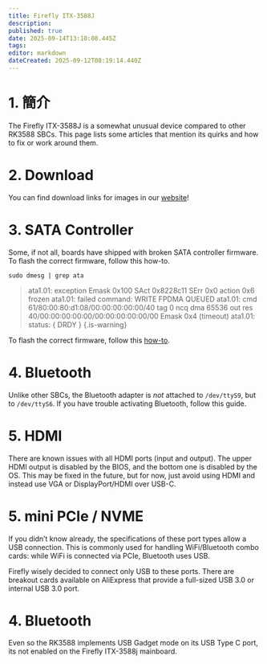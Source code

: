 ```yaml
---
title: Firefly ITX-3588J
description:
published: true
date: 2025-09-14T13:10:08.445Z
tags:
editor: markdown
dateCreated: 2025-09-12T08:19:14.440Z
---
```


# 1. 簡介

The Firefly ITX-3588J is a somewhat unusual device compared to other RK3588 SBCs. This page lists some articles that mention its quirks and how to fix or work around them.

# 2. Download

You can find download links for images in our [website](https://bredos.org/download.html)!

# 3. SATA Controller

Some, if not all, boards have shipped with broken SATA controller firmware.
To flash the correct firmware, follow this how-to.

```
sudo dmesg | grep ata
```

> ata1.01: exception Emask 0x100 SAct 0x8228c11 SErr 0x0 action 0x6 frozen
> ata1.01: failed command: WRITE FPDMA QUEUED
> ata1.01: cmd 61/80:00:80:d1:08/00:00:00:00:00/40 tag 0 ncq dma 65536 out
> res 40/00:00:00:00:00/00:00:00:00:00/00 Emask 0x4 (timeout)
> ata1.01: status: { DRDY }
> {.is-warning}

To flash the correct firmware, follow this [how-to](/en/ITX-3588J/sata-firmware-fix).

# 4. Bluetooth

Unlike other SBCs, the Bluetooth adapter is _not_ attached to `/dev/ttyS9`, but to `/dev/ttyS6`. If you have trouble activating Bluetooth, follow this guide.

# 5. HDMI

There are known issues with all HDMI ports (input and output). The upper HDMI output is disabled by the BIOS, and the bottom one is disabled by the OS. This may be fixed in the future, but for now, just avoid using HDMI and instead use VGA or DisplayPort/HDMI over USB-C.

# 5. mini PCIe / NVME

If you didn’t know already, the specifications of these port types allow a USB connection. This is commonly used for handling WiFi/Bluetooth combo cards: while WiFi is connected via PCIe, Bluetooth uses USB.

Firefly wisely decided to connect only USB to these ports. There are breakout cards available on AliExpress that provide a full-sized USB 3.0 or internal USB 3.0 port.

# 4. Bluetooth

Even so the RK3588 implements USB Gadget mode on its USB Type C port, its not enabled on the Firefly ITX-3588j mainboard.